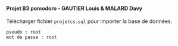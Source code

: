 #### Projet B3 pomodoro - GAUTIER Louis & MALARD Davy

Télécharger fichier `projetcs.sql` pour importer la base de données.

```
pseudo : root
mot de passe : root
```
